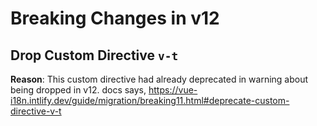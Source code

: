 # Breaking Changes in v12

## Drop Custom Directive `v-t`

**Reason**: This custom directive had already deprecated in warning about being dropped in v12. docs says, https://vue-i18n.intlify.dev/guide/migration/breaking11.html#deprecate-custom-directive-v-t
